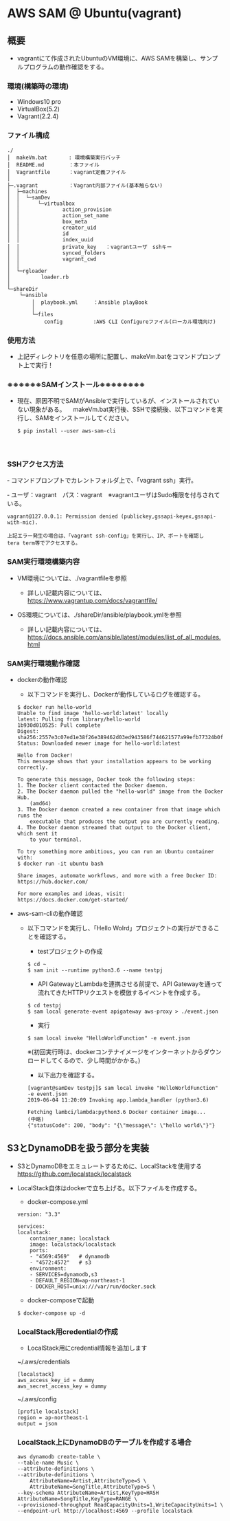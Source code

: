 # AWS SAM @ Ubuntu(vagrant)

## 概要
- vagrantにて作成されたUbuntuのVM環境に、AWS SAMを構築し、サンプルプログラムの動作確認をする。

### 環境(構築時の環境)
- Windows10 pro
- VirtualBox(5.2)
- Vagrant(2.2.4)

### ファイル構成

~~~
./
│  makeVm.bat		: 環境構築実行バッチ
│  README.md		：本ファイル
│  Vagrantfile		：vagrant定義ファイル
│
├─.vagrant			：Vagrant内部ファイル(基本触らない)
│  ├─machines
│  │  └─samDev
│  │      └─virtualbox
│  │              action_provision
│  │              action_set_name
│  │              box_meta
│  │              creator_uid
│  │              id
│  │              index_uuid
│  │              private_key	：vagrantユーザ　sshキー
│  │              synced_folders
│  │              vagrant_cwd
│  │
│  └─rgloader
│          loader.rb
│
└─shareDir
    └─ansible
        │  playbook.yml		：Ansible playBook
        │
        └─files
            config			:AWS CLI Configureファイル(ローカル環境向け)
~~~

### 使用方法
- 上記ディレクトリを任意の場所に配置し、makeVm.batをコマンドプロンプト上で実行！
### ※※※※※※SAMインストール※※※※※※※※
- 現在、原因不明でSAMがAnsibleで実行しているが、インストールされていない現象がある。
　makeVm.bat実行後、SSHで接続後、以下コマンドを実行し、SAMをインストールしてください。
	~~~
	$ pip install --user aws-sam-cli
	~~~
　

### SSHアクセス方法
‐ コマンドプロンプトでカレントフォルダ上で、「vagrant ssh」実行。

‐ ユーザ：vagrant　パス：vagrant　※vagrantユーザはSudo権限を付与されている。

~~~
vagrant@127.0.0.1: Permission denied (publickey,gssapi-keyex,gssapi-with-mic).

上記エラー発生の場合は、「vagrant ssh-config」を実行し、IP、ポートを確認し
tera term等でアクセスする。
~~~

### SAM実行環境構築内容

- VM環境については、./vagrantfileを参照
	- 詳しい記載内容については、https://www.vagrantup.com/docs/vagrantfile/

- OS環境については、./shareDir/ansible/playbook.ymlを参照
	- 詳しい記載内容については、https://docs.ansible.com/ansible/latest/modules/list_of_all_modules.html

### SAM実行環境動作確認
- dockerの動作確認
	- 以下コマンドを実行し、Dockerが動作しているログを確認する。
	~~~
	$ docker run hello-world
	Unable to find image 'hello-world:latest' locally
	latest: Pulling from library/hello-world
	1b930d010525: Pull complete
	Digest: sha256:2557e3c07ed1e38f26e389462d03ed943586f744621577a99efb77324b0fe535
	Status: Downloaded newer image for hello-world:latest

	Hello from Docker!
	This message shows that your installation appears to be working correctly.

	To generate this message, Docker took the following steps:
	1. The Docker client contacted the Docker daemon.
	2. The Docker daemon pulled the "hello-world" image from the Docker Hub.
		(amd64)
	3. The Docker daemon created a new container from that image which runs the
		executable that produces the output you are currently reading.
	4. The Docker daemon streamed that output to the Docker client, which sent it
		to your terminal.

	To try something more ambitious, you can run an Ubuntu container with:
	$ docker run -it ubuntu bash

	Share images, automate workflows, and more with a free Docker ID:
	https://hub.docker.com/

	For more examples and ideas, visit:
	https://docs.docker.com/get-started/
	~~~

- aws-sam-cliの動作確認
	- 以下コマンドを実行し、「Hello Wolrd」プロジェクトの実行ができることを確認する。
		- testプロジェクトの作成
		~~~
		$ cd ~
		$ sam init --runtime python3.6 --name testpj
		~~~

		- API GatewayとLambdaを連携させる前提で、API Gatewayを通って流れてきたHTTPリクエストを模倣するイベントを作成する。
		~~~
		$ cd testpj
		$ sam local generate-event apigateway aws-proxy > ./event.json
		~~~

		- 実行
		~~~
		$ sam local invoke "HelloWorldFunction" -e event.json
		~~~
		※(初回実行時は、dockerコンテナイメージをインターネットからダウンロードしてくるので、少し時間がかかる。)

		- 以下出力を確認する。
		~~~
		[vagrant@samDev testpj]$ sam local invoke "HelloWorldFunction" -e event.json
		2019-06-04 11:20:09 Invoking app.lambda_handler (python3.6)

		Fetching lambci/lambda:python3.6 Docker container image...
		(中略)
		{"statusCode": 200, "body": "{\"message\": \"hello world\"}"}
		~~~

## S3とDynamoDBを扱う部分を実装
- S3とDynamoDBをエミュレートするために、LocalStackを使用する
https://github.com/localstack/localstack

- LocalStack自体はdockerで立ち上げる。以下ファイルを作成する。
	- docker-compose.yml
	~~~
	version: "3.3"

	services:
	localstack:
		container_name: localstack
		image: localstack/localstack
		ports:
		- "4569:4569"	# dynamodb
		- "4572:4572"	# s3
		environment:
		- SERVICES=dynamodb,s3
		- DEFAULT_REGION=ap-northeast-1
		- DOCKER_HOST=unix:///var/run/docker.sock
	~~~

	- docker-composeで起動
	~~~
	$ docker-compose up -d
	~~~
	### LocalStack用credentialの作成
	- LocalStack用にcredential情報を追加します

	~/.aws/credentials
	~~~
	[localstack]
	aws_access_key_id = dummy
	aws_secret_access_key = dummy
	~~~
	~/.aws/config
	~~~
	[profile localstack]
	region = ap-northeast-1
	output = json
	~~~
	### LocalStack上にDynamoDBのテーブルを作成する場合
	~~~
	aws dynamodb create-table \
	--table-name Music \
	--attribute-definitions \
	--attribute-definitions \
		AttributeName=Artist,AttributeType=S \
		AttributeName=SongTitle,AttributeType=S \
	--key-schema AttributeName=Artist,KeyType=HASH AttributeName=SongTitle,KeyType=RANGE \
	--provisioned-throughput ReadCapacityUnits=1,WriteCapacityUnits=1 \
	--endpoint-url http://localhost:4569 --profile localstack
	~~~
